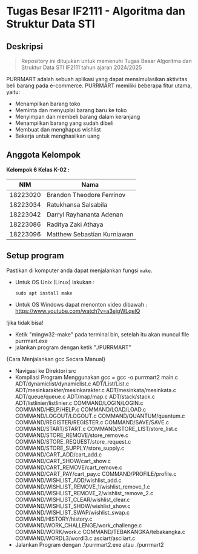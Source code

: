 # Tugas Besar IF2111 - Algoritma dan Struktur Data STI

## Deskripsi

> Repository ini ditujukan untuk memenuhi Tugas Besar Algoritma dan Struktur Data STI IF2111 tahun ajaran 2024/2025

PURRMART adalah sebuah aplikasi yang dapat mensimulasikan aktivitas beli barang pada e-commerce. PURRMART memiliki beberapa fitur utama, yaitu:
- Menampilkan barang toko
- Meminta dan menyuplai barang baru ke toko
- Menyimpan dan membeli barang dalam keranjang
- Menampilkan barang yang sudah dibeli
- Membuat dan menghapus wishlist
- Bekerja untuk menghasilkan uang

## Anggota Kelompok

**Kelompok 6 Kelas K-02 :**

| NIM          | Nama                       |
| ---          | ---                        |
| 18223020     | Brandon Theodore Ferrinov  |
| 18223034     | Ratukhansa Salsabila       |
| 18223042     | Darryl Rayhananta Adenan   |
| 18223086     | Raditya Zaki Athaya        |
| 18223096     | Matthew Sebastian Kurniawan|

## Setup program
Pastikan di komputer anda dapat menjalankan fungsi ```make```.  
- Untuk OS Unix (Linux) lakukan :
    ```
    sudo apt install make
    ```
- Untuk OS Windows dapat menonton video dibawah :
https://www.youtube.com/watch?v=a3ejgWLqelQ

!jika tidak bisa! 
- Ketik "mingw32-make" pada terminal bin, setelah itu akan muncul file purrmart.exe
- jalankan program dengan ketik "./PURRMART" 

{Cara Menjalankan gcc Secara Manual}
- Navigasi ke Direktori src
- Kompilasi Program Menggunakan gcc =
gcc -o purrmart2 main.c ADT/dynamiclist/dynamiclist.c ADT/List/List.c ADT/mesinkarakter/mesinkarakter.c ADT/mesinkata/mesinkata.c ADT/queue/queue.c ADT/map/map.c ADT/stack/stack.c ADT/listlinier/listlinier.c COMMAND/LOGIN/LOGIN.c COMMAND/HELP/HELP.c COMMAND/LOAD/LOAD.c COMMAND/LOGOUT/LOGOUT.c COMMAND/QUANTUM/quantum.c COMMAND/REGISTER/REGISTER.c COMMAND/SAVE/SAVE.c COMMAND/START/START.c COMMAND/STORE_LIST/store_list.c COMMAND/STORE_REMOVE/store_remove.c COMMAND/STORE_REQUEST/store_request.c COMMAND/STORE_SUPPLY/store_supply.c COMMAND/CART_ADD/cart_add.c COMMAND/CART_SHOW/cart_show.c COMMAND/CART_REMOVE/cart_remove.c COMMAND/CART_PAY/cart_pay.c COMMAND/PROFILE/profile.c COMMAND/WISHLIST_ADD/wishlist_add.c COMMAND/WISHLIST_REMOVE_1/wishlist_remove_1.c COMMAND/WISHLIST_REMOVE_2/wishlist_remove_2.c COMMAND/WISHLIST_CLEAR/wishlist_clear.c COMMAND/WISHLIST_SHOW/wishlist_show.c COMMAND/WISHLIST_SWAP/wishlist_swap.c COMMAND/HISTORY/history.c COMMAND/WORK_CHALLENGE/work_challenge.c COMMAND/WORK/work.c COMMAND/TEBAKANGKA/tebakangka.c COMMAND/WORDL3/wordl3.c asciart/asciiart.c
- Jalankan Program dengan .\purrmart2.exe atau ./purrmart2